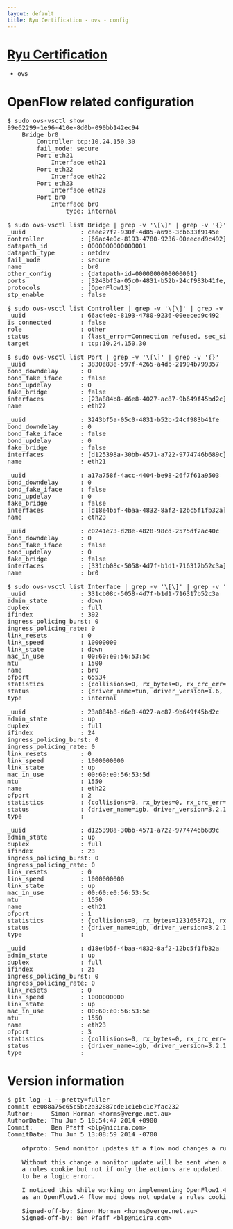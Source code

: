 ```yaml
---
layout: default
title: Ryu Certification - ovs - config
---
```

# [Ryu Certification](http://osrg.github.io/ryu/certification.html)
* ovs 

# OpenFlow related configuration
<pre>
$ sudo ovs-vsctl show
99e62299-1e96-410e-8d0b-090bb142ec94
    Bridge br0
        Controller tcp:10.24.150.30
        fail_mode: secure
        Port eth21
            Interface eth21
        Port eth22
            Interface eth22
        Port eth23
            Interface eth23
        Port br0
            Interface br0
                type: internal

$ sudo ovs-vsctl list Bridge | grep -v '\[\]' | grep -v '{}'
_uuid               : caee27f2-930f-4d85-a69b-3cb633f9145e
controller          : [66ac4e0c-8193-4780-9236-00eeced9c492]
datapath_id         : 0000000000000001
datapath_type       : netdev
fail_mode           : secure
name                : br0
other_config        : {datapath-id=0000000000000001}
ports               : [3243bf5a-05c0-4831-b52b-24cf983b41fe, 3830e83e-597f-4265-a4db-21994b799357, a17a758f-4acc-4404-be98-26f7f61a9503, c0241e73-d28e-4828-98cd-2575df2ac40c]
protocols           : [OpenFlow13]
stp_enable          : false

$ sudo ovs-vsctl list Controller | grep -v '\[\]' | grep -v '{}'
_uuid               : 66ac4e0c-8193-4780-9236-00eeced9c492
is_connected        : false
role                : other
status              : {last_error=Connection refused, sec_since_connect=962, sec_since_disconnect=1, state=BACKOFF}
target              : tcp:10.24.150.30

$ sudo ovs-vsctl list Port | grep -v '\[\]' | grep -v '{}'
_uuid               : 3830e83e-597f-4265-a4db-21994b799357
bond_downdelay      : 0
bond_fake_iface     : false
bond_updelay        : 0
fake_bridge         : false
interfaces          : [23a884b8-d6e8-4027-ac87-9b649f45bd2c]
name                : eth22

_uuid               : 3243bf5a-05c0-4831-b52b-24cf983b41fe
bond_downdelay      : 0
bond_fake_iface     : false
bond_updelay        : 0
fake_bridge         : false
interfaces          : [d125398a-30bb-4571-a722-9774746b689c]
name                : eth21

_uuid               : a17a758f-4acc-4404-be98-26f7f61a9503
bond_downdelay      : 0
bond_fake_iface     : false
bond_updelay        : 0
fake_bridge         : false
interfaces          : [d18e4b5f-4baa-4832-8af2-12bc5f1fb32a]
name                : eth23

_uuid               : c0241e73-d28e-4828-98cd-2575df2ac40c
bond_downdelay      : 0
bond_fake_iface     : false
bond_updelay        : 0
fake_bridge         : false
interfaces          : [331cb08c-5058-4d7f-b1d1-716317b52c3a]
name                : br0

$ sudo ovs-vsctl list Interface | grep -v '\[\]' | grep -v '{}'
_uuid               : 331cb08c-5058-4d7f-b1d1-716317b52c3a
admin_state         : down
duplex              : full
ifindex             : 392
ingress_policing_burst: 0
ingress_policing_rate: 0
link_resets         : 0
link_speed          : 10000000
link_state          : down
mac_in_use          : 00:60:e0:56:53:5c
mtu                 : 1500
name                : br0
ofport              : 65534
statistics          : {collisions=0, rx_bytes=0, rx_crc_err=0, rx_dropped=0, rx_errors=0, rx_frame_err=0, rx_over_err=0, rx_packets=0, tx_bytes=0, tx_dropped=0, tx_errors=0, tx_packets=0}
status              : {driver_name=tun, driver_version=1.6, firmware_version=N/A}
type                : internal

_uuid               : 23a884b8-d6e8-4027-ac87-9b649f45bd2c
admin_state         : up
duplex              : full
ifindex             : 24
ingress_policing_burst: 0
ingress_policing_rate: 0
link_resets         : 0
link_speed          : 1000000000
link_state          : up
mac_in_use          : 00:60:e0:56:53:5d
mtu                 : 1550
name                : eth22
ofport              : 2
statistics          : {collisions=0, rx_bytes=0, rx_crc_err=0, rx_dropped=0, rx_errors=0, rx_frame_err=0, rx_over_err=0, rx_packets=0, tx_bytes=3842056148, tx_dropped=0, tx_errors=0, tx_packets=11172399}
status              : {driver_name=igb, driver_version=3.2.10-k, firmware_version=2.10-9}
type                : 

_uuid               : d125398a-30bb-4571-a722-9774746b689c
admin_state         : up
duplex              : full
ifindex             : 23
ingress_policing_burst: 0
ingress_policing_rate: 0
link_resets         : 0
link_speed          : 1000000000
link_state          : up
mac_in_use          : 00:60:e0:56:53:5c
mtu                 : 1550
name                : eth21
ofport              : 1
statistics          : {collisions=0, rx_bytes=1231658721, rx_crc_err=0, rx_dropped=0, rx_errors=0, rx_frame_err=0, rx_over_err=0, rx_packets=23785646, tx_bytes=0, tx_dropped=0, tx_errors=0, tx_packets=0}
status              : {driver_name=igb, driver_version=3.2.10-k, firmware_version=2.10-9}
type                : 

_uuid               : d18e4b5f-4baa-4832-8af2-12bc5f1fb32a
admin_state         : up
duplex              : full
ifindex             : 25
ingress_policing_burst: 0
ingress_policing_rate: 0
link_resets         : 0
link_speed          : 1000000000
link_state          : up
mac_in_use          : 00:60:e0:56:53:5e
mtu                 : 1550
name                : eth23
ofport              : 3
statistics          : {collisions=0, rx_bytes=0, rx_crc_err=0, rx_dropped=0, rx_errors=0, rx_frame_err=0, rx_over_err=0, rx_packets=0, tx_bytes=575122408, tx_dropped=0, tx_errors=0, tx_packets=6110038}
status              : {driver_name=igb, driver_version=3.2.10-k, firmware_version=2.10-9}
type                : 
</pre>

# Version information
<pre>
$ git log -1 --pretty=fuller
commit ee088a75c65c5bc2a32887cde1c1ebc1c7fac232
Author:     Simon Horman &lt;horms@verge.net.au&gt;
AuthorDate: Thu Jun 5 18:54:47 2014 +0900
Commit:     Ben Pfaff &lt;blp@nicira.com&gt;
CommitDate: Thu Jun 5 13:08:59 2014 -0700

    ofproto: Send monitor updates if a flow mod changes a rules actions
    
    Without this change a monitor update will be sent when a flow mod changes
    a rules cookie but not if only the actions are updated. This appears
    to be a logic error.
    
    I noticed this while working on implementing OpenFlow1.4 flow monitor
    as an OpenFlow1.4 flow mod does not update a rules cookie.
    
    Signed-off-by: Simon Horman &lt;horms@verge.net.au&gt;
    Signed-off-by: Ben Pfaff &lt;blp@nicira.com&gt;
</pre>
